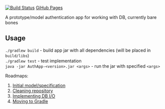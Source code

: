 [![Build Status](https://travis-ci.org/HellsingDarge/AuthApp.svg?branch=master)](https://travis-ci.org/HellsingDarge/AuthApp)  [GiHub Pages](https://hellsingdarge.github.io/AuthApp/)

A prototype/model authentication app for working with DB, currently bare bones  

Usage
---
`./gradlew build` - build app jar with all dependencies (will be placed in `build/libs`)  
`./gradlew test` - test implementation  
`java -jar AuthApp-<version>.jar <args>` - run the jar with specified `<args>`    


Roadmaps:
1. [Initial model/specification](docs/roadmap1.md)
2. [Cleaning repository](docs/roadmap2.md)
3. [Implementing DB I/O](docs/roadmap3.md)
4. [Moving to Gradle](docs/roadmap4.md)